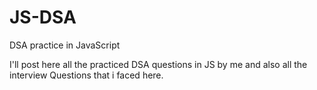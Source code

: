 # JS-DSA
DSA practice in JavaScript

I'll post here all the practiced DSA questions in JS by me and also all the interview Questions that i faced here.
